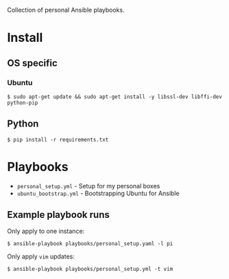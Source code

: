 Collection of personal Ansible playbooks.

# Install
## OS specific
### Ubuntu
    $ sudo apt-get update && sudo apt-get install -y libssl-dev libffi-dev python-pip

## Python
    $ pip install -r requirements.txt

# Playbooks
* `personal_setup.yml` - Setup for my personal boxes
* `ubuntu_bootstrap.yml` - Bootstrapping Ubuntu for Ansible

## Example playbook runs
Only apply to one instance:

    $ ansible-playbook playbooks/personal_setup.yaml -l pi

Only apply `vim` updates:

    $ ansible-playbook playbooks/personal_setup.yml -t vim
